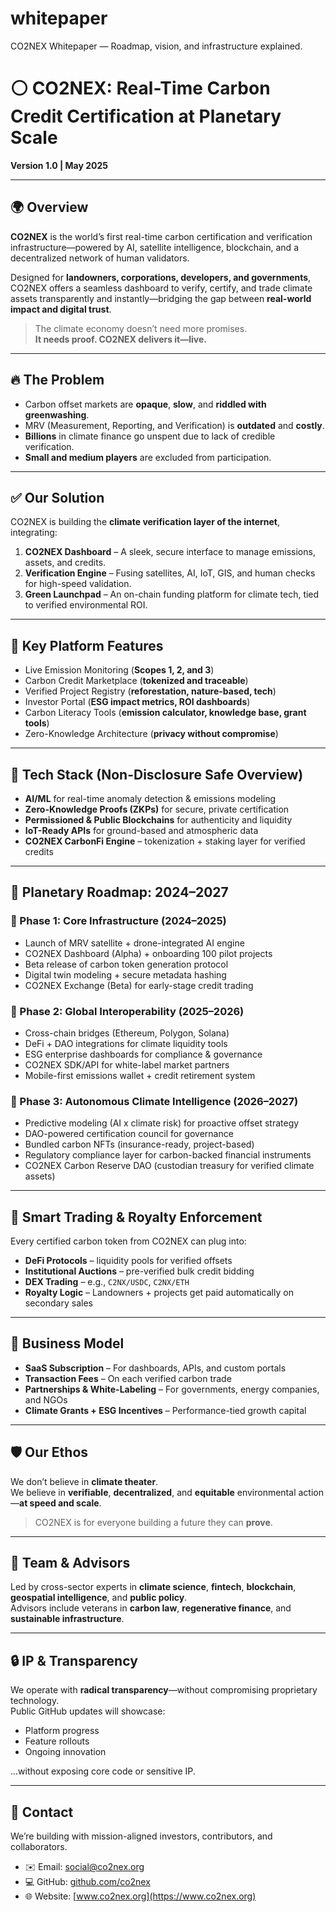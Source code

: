 # whitepaper
CO2NEX Whitepaper — Roadmap, vision, and infrastructure explained.

# ⚪ CO2NEX: Real-Time Carbon Credit Certification at Planetary Scale  
**Version 1.0 | May 2025**

---

## 🌍 Overview

**CO2NEX** is the world’s first real-time carbon certification and verification infrastructure—powered by AI, satellite intelligence, blockchain, and a decentralized network of human validators.

Designed for **landowners, corporations, developers, and governments**, CO2NEX offers a seamless dashboard to verify, certify, and trade climate assets transparently and instantly—bridging the gap between **real-world impact and digital trust**.

> The climate economy doesn’t need more promises.  
> **It needs proof. CO2NEX delivers it—live.**

---

## 🔥 The Problem

- Carbon offset markets are **opaque**, **slow**, and **riddled with greenwashing**.  
- MRV (Measurement, Reporting, and Verification) is **outdated** and **costly**.  
- **Billions** in climate finance go unspent due to lack of credible verification.  
- **Small and medium players** are excluded from participation.  

---

## ✅ Our Solution

CO2NEX is building the **climate verification layer of the internet**, integrating:

1. **CO2NEX Dashboard** – A sleek, secure interface to manage emissions, assets, and credits.  
2. **Verification Engine** – Fusing satellites, AI, IoT, GIS, and human checks for high-speed validation.  
3. **Green Launchpad** – An on-chain funding platform for climate tech, tied to verified environmental ROI.  

---

## 🧠 Key Platform Features

- Live Emission Monitoring (**Scopes 1, 2, and 3**)  
- Carbon Credit Marketplace (**tokenized and traceable**)  
- Verified Project Registry (**reforestation, nature-based, tech**)  
- Investor Portal (**ESG impact metrics, ROI dashboards**)  
- Carbon Literacy Tools (**emission calculator, knowledge base, grant tools**)  
- Zero-Knowledge Architecture (**privacy without compromise**)  

---

## 🧱 Tech Stack (Non-Disclosure Safe Overview)

- **AI/ML** for real-time anomaly detection & emissions modeling  
- **Zero-Knowledge Proofs (ZKPs)** for secure, private certification  
- **Permissioned & Public Blockchains** for authenticity and liquidity  
- **IoT-Ready APIs** for ground-based and atmospheric data  
- **CO2NEX CarbonFi Engine** – tokenization + staking layer for verified credits  

---

## 🚀 Planetary Roadmap: 2024–2027

### 📍 Phase 1: Core Infrastructure (2024–2025)

- Launch of MRV satellite + drone-integrated AI engine  
- CO2NEX Dashboard (Alpha) + onboarding 100 pilot projects  
- Beta release of carbon token generation protocol  
- Digital twin modeling + secure metadata hashing  
- CO2NEX Exchange (Beta) for early-stage credit trading  

### 🔗 Phase 2: Global Interoperability (2025–2026)

- Cross-chain bridges (Ethereum, Polygon, Solana)  
- DeFi + DAO integrations for climate liquidity tools  
- ESG enterprise dashboards for compliance & governance  
- CO2NEX SDK/API for white-label market partners  
- Mobile-first emissions wallet + credit retirement system  

### 🤖 Phase 3: Autonomous Climate Intelligence (2026–2027)

- Predictive modeling (AI x climate risk) for proactive offset strategy  
- DAO-powered certification council for governance  
- Bundled carbon NFTs (insurance-ready, project-based)  
- Regulatory compliance layer for carbon-backed financial instruments  
- CO2NEX Carbon Reserve DAO (custodian treasury for verified climate assets)  

---

## 💸 Smart Trading & Royalty Enforcement

Every certified carbon token from CO2NEX can plug into:

- **DeFi Protocols** – liquidity pools for verified offsets  
- **Institutional Auctions** – pre-verified bulk credit bidding  
- **DEX Trading** – e.g., `C2NX/USDC`, `C2NX/ETH`  
- **Royalty Logic** – Landowners + projects get paid automatically on secondary sales  

---

## 💼 Business Model

- **SaaS Subscription** – For dashboards, APIs, and custom portals  
- **Transaction Fees** – On each verified carbon trade  
- **Partnerships & White-Labeling** – For governments, energy companies, and NGOs  
- **Climate Grants + ESG Incentives** – Performance-tied growth capital  

---

## 🛡️ Our Ethos

We don’t believe in **climate theater**.  
We believe in **verifiable**, **decentralized**, and **equitable** environmental action—**at speed and scale**.

> CO2NEX is for everyone building a future they can **prove**.

---

## 👥 Team & Advisors

Led by cross-sector experts in **climate science**, **fintech**, **blockchain**, **geospatial intelligence**, and **public policy**.  
Advisors include veterans in **carbon law**, **regenerative finance**, and **sustainable infrastructure**.

---

## 🔒 IP & Transparency

We operate with **radical transparency**—without compromising proprietary technology.  
Public GitHub updates will showcase:

- Platform progress  
- Feature rollouts  
- Ongoing innovation  

...without exposing core code or sensitive IP.

---

## 📩 Contact

We’re building with mission-aligned investors, contributors, and collaborators.

- ✉️ Email: [social@co2nex.org](mailto:social@co2nex.org)  
- 💻 GitHub: [github.com/co2nex](https://github.com/co2nex)  
- 🌐 Website: [www.co2nex.org](https://www.co2nex.org)  
